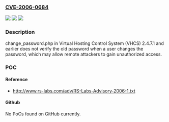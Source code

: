 ### [CVE-2006-0684](https://cve.mitre.org/cgi-bin/cvename.cgi?name=CVE-2006-0684)
![](https://img.shields.io/static/v1?label=Product&message=n%2Fa&color=blue)
![](https://img.shields.io/static/v1?label=Version&message=n%2Fa&color=blue)
![](https://img.shields.io/static/v1?label=Vulnerability&message=n%2Fa&color=brighgreen)

### Description

change_password.php in Virtual Hosting Control System (VHCS) 2.4.7.1 and earlier does not verify the old password when a user changes the password, which may allow remote attackers to gain unauthorized access.

### POC

#### Reference
- http://www.rs-labs.com/adv/RS-Labs-Advisory-2006-1.txt

#### Github
No PoCs found on GitHub currently.


